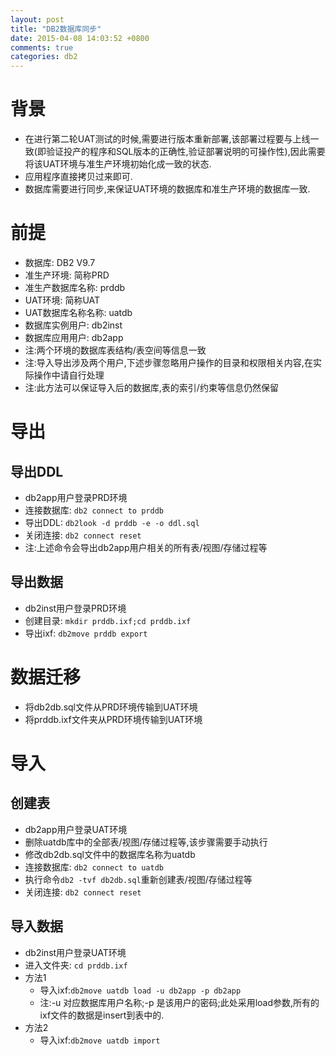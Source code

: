 ```yaml
---
layout: post
title: "DB2数据库同步"
date: 2015-04-08 14:03:52 +0800
comments: true
categories: db2
---
```

# 背景
* 在进行第二轮UAT测试的时候,需要进行版本重新部署,该部署过程要与上线一致(即验证投产的程序和SQL版本的正确性,验证部署说明的可操作性),因此需要将该UAT环境与准生产环境初始化成一致的状态.
* 应用程序直接拷贝过来即可.
* 数据库需要进行同步,来保证UAT环境的数据库和准生产环境的数据库一致.

# 前提
* 数据库: DB2 V9.7
* 准生产环境: 简称PRD 
* 准生产数据库名称: prddb
* UAT环境: 简称UAT
* UAT数据库名称名称: uatdb
* 数据库实例用户: db2inst
* 数据库应用用户: db2app
* 注:两个环境的数据库表结构/表空间等信息一致
* 注:导入导出涉及两个用户,下述步骤忽略用户操作的目录和权限相关内容,在实际操作中请自行处理
* 注:此方法可以保证导入后的数据库,表的索引/约束等信息仍然保留

# 导出
## 导出DDL
* db2app用户登录PRD环境
* 连接数据库: `db2 connect to prddb`
* 导出DDL: `db2look -d prddb -e -o ddl.sql`
* 关闭连接: `db2 connect reset`
* 注:上述命令会导出db2app用户相关的所有表/视图/存储过程等

## 导出数据
* db2inst用户登录PRD环境
* 创建目录: `mkdir prddb.ixf;cd prddb.ixf`
* 导出ixf: `db2move prddb export`

# 数据迁移
* 将db2db.sql文件从PRD环境传输到UAT环境
* 将prddb.ixf文件夹从PRD环境传输到UAT环境

# 导入
## 创建表
* db2app用户登录UAT环境
* 删除uatdb库中的全部表/视图/存储过程等,该步骤需要手动执行
* 修改db2db.sql文件中的数据库名称为uatdb
* 连接数据库: `db2 connect to uatdb`
* 执行命令`db2 -tvf db2db.sql`重新创建表/视图/存储过程等
* 关闭连接: `db2 connect reset`

## 导入数据
* db2inst用户登录UAT环境
* 进入文件夹: `cd prddb.ixf`
* 方法1
    * 导入ixf:`db2move uatdb load -u db2app -p db2app`
    * 注:-u 对应数据库用户名称;-p 是该用户的密码;此处采用load参数,所有的ixf文件的数据是insert到表中的.
* 方法2
    * 导入ixf:`db2move uatdb import`

